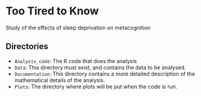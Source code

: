 # Too Tired to Know
Study of the effects of sleep deprivation on metacognition

## Directories
- `Analysis_code`: The R code that does the analysis
- `Data`: This directory must exist, and contains the data to be analysed.
- `Documentation`: This directory contains a more detailed description of the mathematical details of the analysis.
- `Plots`: The directory where plots will be put when the code is run.